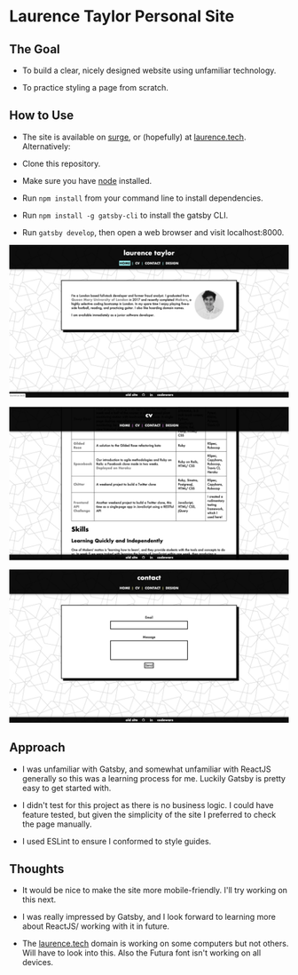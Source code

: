 # Laurence Taylor Personal Site

## The Goal

* To build a clear, nicely designed website using unfamiliar technology.

* To practice styling a page from scratch.

## How to Use

* The site is available on [surge](http://wary-farm.surge.sh/), or (hopefully) at [laurence.tech](http://laurence.tech/). Alternatively:

* Clone this repository.

* Make sure you have [node](https://nodejs.org/en/download/) installed.

* Run `npm install` from your command line to install dependencies.

* Run `npm install -g gatsby-cli` to install the gatsby CLI.

* Run `gatsby develop`, then open a web browser and visit localhost:8000.

![index screenshot](src/imgs/screenshot-1.png)


![cv screenshot](src/imgs/screenshot-2.png)


![contact screenshot](src/imgs/screenshot-3.png)

## Approach

* I was unfamiliar with Gatsby, and somewhat unfamiliar with ReactJS generally so this was a learning process for me. Luckily Gatsby is pretty easy to get started with.

* I didn't test for this project as there is no business logic. I could have feature tested, but given the simplicity of the site I preferred to check the page manually.

* I used ESLint to ensure I conformed to style guides.

## Thoughts

* It would be nice to make the site more mobile-friendly. I'll try working on this next.

* I was really impressed by Gatsby, and I look forward to learning more about ReactJS/ working with it in future.

* The [laurence.tech](http://laurence.tech/) domain is working on some computers but not others. Will have to look into this. Also the Futura font isn't working on all devices.
